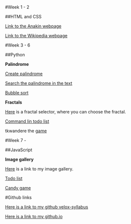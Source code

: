 #Week 1 - 2

##HTML and CSS


[Link to the Anakin webpage](http://birosandor.github.io/Anakin/)

[Link to the Wikipedia webpage](http://birosandor.github.io/Wikipedia/)



#Week 3 - 6

##Python


**Palindrome**

[Create palindrome](https://github.com/greenfox-velox/BiroSandor/blob/master/week-03/day-04/demo1.py)

[Search the palindrome in the text](https://github.com/greenfox-velox/BiroSandor/blob/master/week-03/day-04/demo2.py)

[Bubble sort](https://github.com/greenfox-velox/BiroSandor/blob/master/week-03/Practise/bubble.py)

**Fractals**

[Here](https://github.com/greenfox-velox/BiroSandor/tree/master/Demo/Week%2005) is a fractal selector, where you can choose the fractal.

[Command lin todo list](https://github.com/greenfox-velox/BiroSandor/tree/master/week-05/day-03/Project)

tkwandere the [game](https://github.com/greenfox-velox/BiroSandor/tree/master/week-06)



#Week 7 -

##JavaScript


**Image gallery**

[Here](http://birosandor.github.io/ImageGallery/gallery.html) is a link to my image gallery.

[Todo list](https://github.com/greenfox-velox/BiroSandor/blob/master/week-08/project_todo/todo.js)

[Candy game](https://github.com/greenfox-velox/BiroSandor/blob/master/week-08/candyGame/candy.js)

#Github links

[Here is a link to my github velox-syllabus](https://github.com/BiroSandor/velox-syllabus)

[Here is a link to my github.io](https://github.com/BiroSandor/BiroSandor.github.io)
